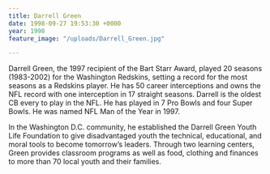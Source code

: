 ```yaml
---
title: Darrell Green
date: 1998-09-27 19:53:30 +0000
year: 1998
feature_image: "/uploads/Darrell_Green.jpg"

---
```

Darrell Green, the 1997 recipient of the Bart Starr Award, played 20 seasons (1983-2002) for the Washington Redskins, setting a record for the most seasons as a Redskins player. He has 50 career interceptions and owns the NFL record with one interception in 17 straight seasons. Darrell is the oldest CB every to play in the NFL. He has played in 7 Pro Bowls and four Super Bowls. He was named NFL Man of the Year in 1997.

In the Washington D.C. community, he established the Darrell Green Youth Life Foundation to give disadvantaged youth the technical, educational, and moral tools to become tomorrow’s leaders. Through two learning centers, Green provides classroom programs as well as food, clothing and finances to more than 70 local youth and their families.